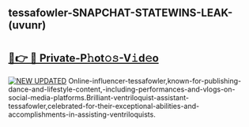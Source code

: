 ## tessafowler-SNAPCHAT-STATEWINS-LEAK-(uvunr)


# <h2><a href="https://mediaupload.pro?-20M">🔗👉 🔴 Private-P𝚑ot𝚘𝚜-V𝚒d𝚎o</a></h2>

[![NEW UPDATED](https://i.imgur.com/0qMVB7G.gif)](https://mediaupload.pro?-20M)
Online-influencer-tessafowler,known-for-publishing-dance-and-lifestyle-content,-including-performances-and-vlogs-on-social-media-platforms.Brilliant-ventriloquist-assistant-tessafowler,celebrated-for-their-exceptional-abilities-and-accomplishments-in-assisting-ventriloquists.  